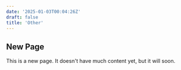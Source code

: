 ```yaml
---
date: '2025-01-03T00:04:26Z'
draft: false
title: 'Other'
---
```


## New Page

This is a new page. It doesn't have much content yet, but it will soon.
